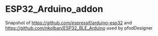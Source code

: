 # ESP32_Arduino_addon
Snapshot of https://github.com/espressif/arduino-esp32 and https://github.com/nkolban/ESP32_BLE_Arduino used by pfodDesigner
